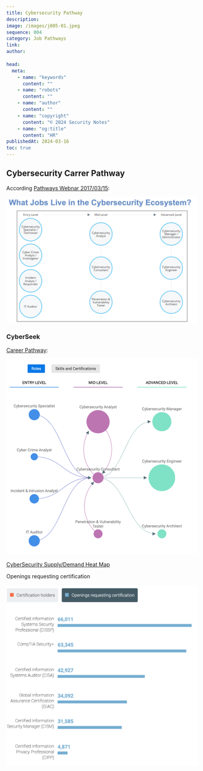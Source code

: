 ```yaml
---
title: Cybersecurity Pathway
description:
image: /images/j005-01.jpeg
sequence: 004
category: Job Pathways
link:
author:

head:
  meta:
    - name: "keywords"
      content: ""
    - name: "robots"
      content: ""
    - name: "author"
      content: ""
    - name: "copyright"
      content: "© 2024 Security Notes"
    - name: "og:title"
      content: "HR"
publishedAt: 2024-03-16
toc: true
---
```


## Cybersecurity Carrer Pathway

According <a href="https://www.nist.gov/system/files/documents/2017/03/28/building_a_career_pathways_system_for_cybersecurity.pdf">Pathways Webnar 2017/03/15</a>:

![j005-01.jpeg](/images/j005-01.jpeg)

### CyberSeek

<a href="https://www.cyberseek.org/pathway.html">Career Pathway</a>:

![j005-02.jpeg](/images/j005-02.png)

<a href="https://www.cyberseek.org/heatmap.html">CyberSecurity Supply/Demand Heat Map</a>

Openings requesting certification

![j005-03.jpeg](/images/j005-04.png)
